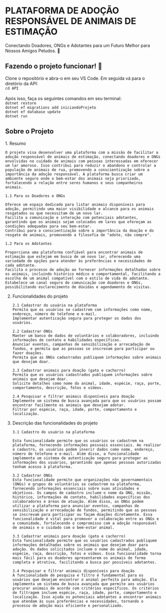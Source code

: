 <h1> PLATAFORMA DE ADOÇÃO RESPONSÁVEL DE ANIMAIS DE ESTIMAÇÃO </h1>

Conectando Doadores, ONGs e Adotantes para um Futuro Melhor para Nossos Amigos Peludos. 🐶

<h2>Fazendo o projeto funcionar! 🚀 </h2>
Clone o repositório e abra-o em seu VS Code. Em seguida vá para o diretório da API: <br>
<code>cd API </code>
<br> <br>
Após isso, faça os seguintes comandos em seu terminal: <br>
<code>dotnet restore</code> <br>
<code>dotnet ef migrations add iniciandoProjeto</code> <br>
<code>dotnet ef database update</code> <br>
<code>dotnet run</code>

<h2>Sobre o Projeto</h2>
1.  Resumo

    O projeto visa desenvolver uma plataforma com a missão de facilitar a adoção responsável de animais de estimação, conectando doadores e ONGs envolvidas no cuidado de animais com pessoas interessadas em oferecer um lar amoroso. Isso contribui para reduzir o abandono e controlar a população de animais de rua, promovendo a conscientização sobre a importância da adoção responsável. A plataforma busca criar um ambiente seguro onde o bem-estar dos animais seja priorizado, fortalecendo a relação entre seres humanos e seus companheiros animais.

    1.1 Para os Doadores e ONGs
    
    Oferece um espaço dedicado para listar animais disponíveis para adoção, permitindo uma maior visibilidade e alcance para os animais resgatados ou que necessitam de um novo lar.
    Facilita a comunicação e interação com potenciais adotantes, garantindo que os animais sejam colocados em lares que ofereçam as condições adequadas para seu bem-estar.
    Contribui para a conscientização sobre a importância da doação e do resgate de animais, promovendo a filosofia de "adote, não compre".

    1.2 Para os Adotantes
    
    Proporciona uma plataforma confiável para encontrar animais de estimação que estejam em busca de um novo lar, oferecendo uma variedade de opções para atender às preferências e necessidades de cada adotante.
    Facilita o processo de adoção ao fornecer informações detalhadas sobre os animais, incluindo histórico médico e comportamental, facilitando a escolha de um animal compatível com o estilo de vida do adotante.
    Estabelece um canal seguro de comunicação com doadores e ONGs, possibilitando esclarecimento de dúvidas e agendamento de visitas.

2.  Funcionalidades do projeto
        
        2.1 Cadastrar do usuário na plataforma
        Permita que os usuários se cadastrem com informações como nome, endereço, número de telefone e e-mail.
        Implementar autenticação segura para proteger os dados dos usuários.

        2.2 Cadastrar ONGs
        Manter um banco de dados de voluntários e colaboradores, incluindo informações de contato e habilidades específicas.
        Anunciar eventos, campanhas de sensibilização e arrecadação de fundos, e permita que as pessoas se inscrevam para participar ou fazer doações.
        Permita que as ONGs cadastradas publiquem informações sobre animais que desejam doar.

        2.3 Cadastrar animais para doação (gato e cachorro)
        Permita que os usuários cadastrados publiquem informações sobre animais que desejam doar.
        Solicite detalhes como nome do animal, idade, espécie, raça, porte, comportamento, descrição, fotos e vídeos.

        2.4 Pesquisar e filtrar animais disponíveis para doação
        Implemente um sistema de busca avançada para que os usuários possam encontrar facilmente os animais que desejam adotar.
        Filtrar por espécie, raça, idade, porte, comportamento e localização.

3.  Descrição das funcionalidades do projeto
   
        3.1 Cadastro do usuário na plataforma
    
        Esta funcionalidade permite que os usuários se cadastrem na plataforma, fornecendo informações pessoais essenciais. Ao realizar o cadastro, os usuários podem inserir dados como nome, endereço, número de telefone e e-mail. Além disso, a funcionalidade implementa um sistema de autenticação seguro para proteger as informações dos usuários, garantindo que apenas pessoas autorizadas tenham acesso à plataforma.

        3.2 Cadastrar ONGs
        Esta funcionalidade permite que organizações não governamentais (ONGs) e grupos de voluntários se cadastrem na plataforma, fornecendo informações essenciais sobre suas atividades e objetivos. Os campos de cadastro incluem o nome da ONG, missão, histórico, informações de contato, habilidades específicas dos colaboradores e áreas de atuação. Além disso, as ONGs podem utilizar a plataforma para anunciar eventos, campanhas de sensibilização e arrecadação de fundos, permitindo que as pessoas se inscrevam para participar ou façam doações diretamente. Essa funcionalidade é vital para promover a colaboração entre as ONGs e a comunidade, fortalecendo o compromisso com a adoção responsável de animais e o cuidado com o bem-estar animal.

        3.3 Cadastrar animais para doação (gato e cachorro)
        Esta funcionalidade permite que os usuários cadastrados publiquem informações detalhadas sobre os animais que desejam doar para adoção. Os dados solicitados incluem o nome do animal, idade, espécie, raça, descrição, fotos e vídeos. Essa funcionalidade torna mais fácil para os doadores apresentarem os animais de forma completa e atrativa, facilitando a busca por possíveis adotantes.
    
        3.4 Pesquisar e filtrar animais disponíveis para doação
        A funcionalidade de pesquisa e filtro é fundamental para os usuários que desejam encontrar o animal perfeito para adoção. Ela implementa um sistema de busca avançada que permite aos usuários procurar animais de acordo com critérios específicos. Os critérios de filtragem incluem espécie, raça, idade, porte, comportamento e localização. Isso ajuda os potenciais adotantes a encontrar animais que atendam às suas preferências e necessidades, tornando o processo de adoção mais eficiente e personalizado.

